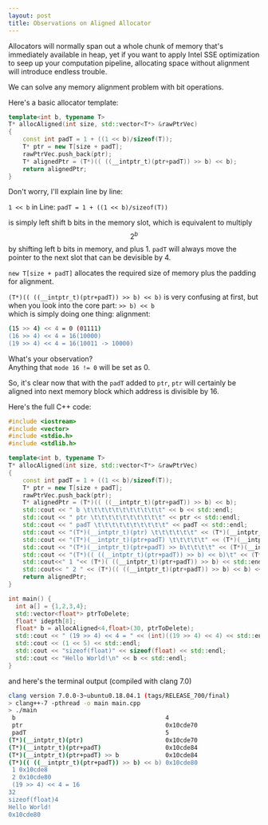```yaml
---
layout: post
title: Observations on Aligned Allocator
---
```


Allocators will normally span out a whole chunk of memory that's immediately available in heap, yet if you want to apply Intel SSE
optimization to seep up your computation pipeline, allocating space without alignment will introduce endless trouble.

We can solve any memory alignment problem with bit operations.

Here's a basic allocator template:
```cpp
template<int b, typename T>
T* allocAligned(int size, std::vector<T*> &rawPtrVec)
{
    const int padT = 1 + ((1 << b)/sizeof(T));
    T* ptr = new T[size + padT];
    rawPtrVec.push_back(ptr);
    T* alignedPtr = (T*)(( ((__intptr_t)(ptr+padT)) >> b) << b);
    return alignedPtr;
}
```

Don't worry, I'll explain line by line: 

`1 << b` in Line: `padT = 1 + ((1 << b)/sizeof(T))` 

is simply left shift b bits in the memory slot, which is equivalent to multiply $$2^b$$ by shifting left b bits in memory, 
and plus 1. `padT` will always move the pointer to the next slot that can be devisible by 4.

`new T[size + padT]` allocates the required size of memory plus the padding for alignment.

`(T*)(( ((__intptr_t)(ptr+padT)) >> b) << b)` is very confusing at first, but when you look into the core part: `>> b) << b`  
which is simply doing one thing: alignment:  

```sh
(15 >> 4) << 4 = 0 (01111) 
(16 >> 4) << 4 = 16(10000)  
(19 >> 4) << 4 = 16(10011 -> 10000)
```

What's your observation?  
Anything that `mode 16 != 0` will be set as 0.

So, it's clear now that with the `padT` added to `ptr`, `ptr` will certainly be aligned into next memory block which address is divisible by 16.

Here's the full C++ code:
```cpp
#include <iostream>
#include <vector>
#include <stdio.h>
#include <stdlib.h>

template<int b, typename T>
T* allocAligned(int size, std::vector<T*> &rawPtrVec)
{
    const int padT = 1 + ((1 << b)/sizeof(T));
    T* ptr = new T[size + padT];
    rawPtrVec.push_back(ptr);
    T* alignedPtr = (T*)(( ((__intptr_t)(ptr+padT)) >> b) << b);
    std::cout << " b \t\t\t\t\t\t\t\t\t\t\t" << b << std::endl;
    std::cout << " ptr \t\t\t\t\t\t\t\t\t\t" << ptr << std::endl;
    std::cout << " padT \t\t\t\t\t\t\t\t\t\t" << padT << std::endl;
    std::cout << "(T*)(__intptr_t)(ptr) \t\t\t\t\t\t" << (T*)(__intptr_t)(ptr) << std::endl;
    std::cout << "(T*)(__intptr_t)(ptr+padT) \t\t\t\t\t" << (T*)(__intptr_t)(ptr+padT) << std::endl;
    std::cout << "(T*)(__intptr_t)(ptr+padT) >> b\t\t\t\t" << (T*)(__intptr_t)(ptr+padT) << std::endl;
    std::cout << "(T*)(( ((__intptr_t)(ptr+padT)) >> b) << b)\t" << (T*)(( ((__intptr_t)(ptr+padT)) >> b) << b) << std::endl;
    std::cout<<" 1 "<< (T*)( ((__intptr_t)(ptr+padT)) >> b) << std::endl;
    std::cout<< " 2 " << (T*)(( ((__intptr_t)(ptr+padT)) >> b) << b) << std::endl;
    return alignedPtr;
}

int main() {
  int a[] = {1,2,3,4};
  std::vector<float*> ptrToDelete;
  float* idepth[8];
  float* b = allocAligned<4,float>(30, ptrToDelete);
  std::cout << " (19 >> 4) << 4 = " << (int)((19 >> 4) << 4) << std::endl;
  std::cout << (1 << 5) << std::endl;
  std::cout << "sizeof(float)" << sizeof(float) << std::endl;
  std::cout << "Hello World!\n" << b << std::endl;
}
```
and here's the terminal output (compiled with clang 7.0)
```sh
clang version 7.0.0-3~ubuntu0.18.04.1 (tags/RELEASE_700/final)
> clang++-7 -pthread -o main main.cpp
> ./main
 b                                          4
 ptr                                        0x10cde70
 padT                                       5
(T*)(__intptr_t)(ptr)                       0x10cde70
(T*)(__intptr_t)(ptr+padT)                  0x10cde84
(T*)(__intptr_t)(ptr+padT) >> b             0x10cde84
(T*)(( ((__intptr_t)(ptr+padT)) >> b) << b) 0x10cde80
 1 0x10cde8
 2 0x10cde80
 (19 >> 4) << 4 = 16
32
sizeof(float)4
Hello World!
0x10cde80
```
